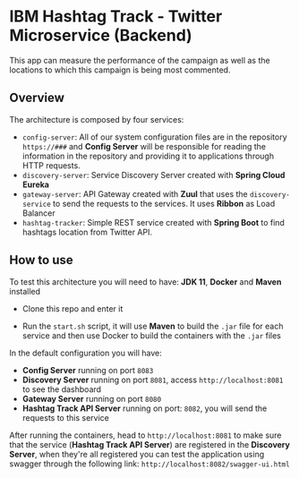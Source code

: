 # IBM Hashtag Track - Twitter Microservice (Backend)

This app can measure the performance of the campaign as well as the locations to which this campaign is being most commented.


## Overview

The architecture is composed by four services:

- `config-server`: All of our system configuration files are in the repository `https://###` and **Config Server** will be responsible for reading the information in the repository and providing it to applications through HTTP requests.
- `discovery-server`: Service Discovery Server created with **Spring Cloud Eureka**
- `gateway-server`: API Gateway created with **Zuul** that uses the `discovery-service` to send the requests to the services. It uses **Ribbon** as Load Balancer
- `hashtag-tracker`: Simple REST service created with **Spring Boot** to find hashtags location from Twitter API.

## How to use

To test this architecture you will need to have: **JDK 11**, **Docker** and **Maven** installed

- Clone this repo and enter it

- Run the `start.sh` script, it will use **Maven** to build the `.jar` file for each service and then use Docker to build the containers with the `.jar` files

In the default configuration you will have:

- **Config Server** running on port `8083`
- **Discovery Server** running on port `8081`, access `http://localhost:8081` to see the dashboard
- **Gateway Server** running on port `8080`
- **Hashtag Track API Server** running on port: `8082`, you will send the requests to this service

After running the containers, head to `http://localhost:8081` to make sure that the service (**Hashtag Track API Server**) are registered in the **Discovery Server**, when they're all registered you can test the application using swagger through the following link: `http://localhost:8082/swagger-ui.html`


